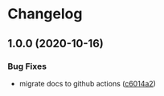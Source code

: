 # Changelog

## 1.0.0 (2020-10-16)


### Bug Fixes

* migrate docs to github actions ([c6014a2](https://www.github.com/mljs/pcr/commit/c6014a2187fc43cfb1aedfb0f8dd97a915800669))
